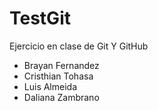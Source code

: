 # TestGit
Ejercicio en clase de Git Y GitHub
- Brayan Fernandez
- Cristhian Tohasa
- Luis Almeida
- Daliana Zambrano
